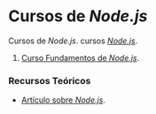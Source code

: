 # Cursos de _Node.js_

Cursos de _Node.js_.
cursos [_Node.js_](https://www.youtube.com/playlist?list=PLvq-jIkSeTUY3gY-ptuqkNEXZHsNwlkND).

1. [Curso Fundamentos de _Node.js_](https://www.youtube.com/watch?v=0f26_Enlv38).

### Recursos Teóricos

- [Artículo sobre _Node.js_](https://jonmircha.com/nodejs).
